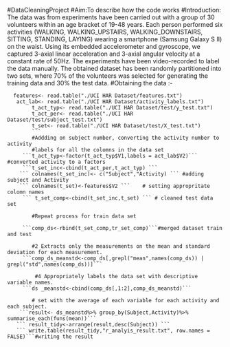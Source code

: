 #DataCleaningProject
#Aim:To describe how the code works
  #Introduction:
  The data was from experiments have been carried out with a group of 30 volunteers within an age bracket of 19-48 years. Each person performed six activities (WALKING, WALKING_UPSTAIRS, WALKING_DOWNSTAIRS, SITTING, STANDING, LAYING) wearing a smartphone (Samsung Galaxy S II) on the waist. Using its embedded accelerometer and gyroscope, we captured 3-axial linear acceleration and 3-axial angular velocity at a constant rate of 50Hz. The experiments have been video-recorded to label the data manually. The obtained dataset has been randomly partitioned into two sets, where 70% of the volunteers was selected for generating 
  the training data and 30% the test data.
 #Obtaining the data :-
```
  features<- read.table("./UCI HAR Dataset/features.txt")
   act_lab<- read.table("./UCI HAR Dataset/activity_labels.txt")
        t_act_typ<- read.table("./UCI HAR Dataset/test/y_test.txt")
        t_act_per<- read.table("./UCI HAR Dataset/test/subject_test.txt")
        t_set<- read.table("./UCI HAR Dataset/test/X_test.txt")
        ```
        #Addding on subject number, converting the activity number to activity
        #labels for all the colomns in the data set 
     ```t_act_typ<-factor(t_act_typ$V1,labels = act_lab$V2)``` #converted activity to a factors
     ```t_set_inc<-cbind(t_act_per,t_act_typ) ```
    ``` colnames(t_set_inc)<- c("Subject","Activity) ``` #adding subject and Activity 
    ``` colnames(t_set)<-features$V2 ```    # setting appropritate colomn names 
     ``` t_set_comp<-cbind(t_set_inc,t_set) ``` # cleaned test data set 
        
        #Repeat process for train data set 
        
     ```comp_ds<-rbind(t_set_comp,tr_set_comp)```#merged dataset train and test
        
        #2 Extracts only the measurements on the mean and standard deviation for each measurement.
     ```comp_ds_meanstd<-comp_ds[,grepl("mean",names(comp_ds)) | grepl("std",names(comp_ds))]```
        
         #4 Appropriately labels the data set with descriptive variable names.
     ```ds _meanstd<-cbind(comp_ds[,1:2],comp_ds_meanstd)```
        
        # set with the average of each variable for each activity and each subject.
    ```result<- ds_meanstd%>% group_by(Subject,Activity)%>% summarise_each(funs(mean))```
   ``` result_tidy<-arrange(result,desc(Subject)) ```
   ``` write.table(result_tidy,"r_analyis_result.txt", row.names = FALSE)```#writing the result 
